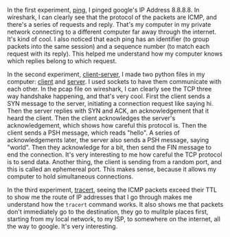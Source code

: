In the first experiment, [ping](/01-what-is-networking/captures/ping.pcap), I pinged google's IP Address 8.8.8.8. In wireshark, I can clearly see that the protocol of the packets are ICMP, and there's a series of requests and reply. That's my computer in my private network connecting to a different computer far away through the internet. It's kind of cool. I also noticed that each ping has an identifier (to group packets into the same session) and a sequence number (to match each request with its reply). This helped me understand how my computer knows which replies belong to which request.

In the second experiment, [client-server](/01-what-is-networking/captures/client-server.pcap), I made two python files in my computer: [client](/01-what-is-networking/scripts/client.py) and [server](/01-what-is-networking/scripts/server.py). I used sockets to have them communicate with each other. In the pcap file on wireshark, I can clearly see the TCP three way handshake happening, and that's very cool. First the client sends a SYN message to the server, initiating a connection request like saying hi. Then the server replies with SYN and ACK, an acknowledgement that it heard the client. Then the client acknowledges the server's acknowledgement, which shows how careful this protocol is. Then the client sends a PSH message, which reads "hello". A series of acknowledgements later, the server also sends a PSH message, saying "world". Then they acknowledge for a bit, then send the FIN message to end the connection. It's very interesting to me how careful the TCP protocol is to send data. Another thing, the client is sending from a random port, and this is called an ephemereal port. This makes sense, because it allows my computer to hold simultaneous connections.

In the third experiment, [tracert](/01-what-is-networking/captures/tracert.pcap), seeing the ICMP packets exceed their TTL to show me the route of IP addresses that I go through makes me understand how the `tracert` command works. It also shows me that packets don't immediately go to the destination, they go to mulitple places first, starting from my local network, to my ISP, to somewhere on the internet, all the way to google. It's very interesting.
